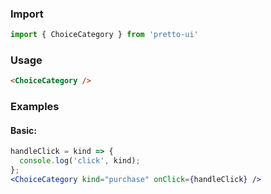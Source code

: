 ### Import
```js static
import { ChoiceCategory } from 'pretto-ui'
```

### Usage
```html
<ChoiceCategory />
```

### Examples
#### Basic:
```jsx
handleClick = kind => {
  console.log('click', kind);
};
<ChoiceCategory kind="purchase" onClick={handleClick} />
```
